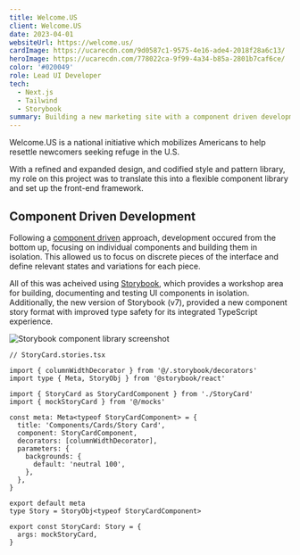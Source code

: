 ```yaml
---
title: Welcome.US
client: Welcome.US
date: 2023-04-01
websiteUrl: https://welcome.us/
cardImage: https://ucarecdn.com/9d0587c1-9575-4e16-ade4-2018f28a6c13/
heroImage: https://ucarecdn.com/778022ca-9f99-4a34-b85a-2801b7caf6ce/
color: '#020049'
role: Lead UI Developer
tech:
  - Next.js
  - Tailwind
  - Storybook
summary: Building a new marketing site with a component driven development approah using Storybook and Next.js.
---
```


Welcome.US is a national initiative which mobilizes Americans to help resettle newcomers seeking refuge in the U.S.

With a refined and expanded design, and codified style and pattern library, my role on this project was to translate this into a flexible component library and set up the front-end framework.

## Component Driven Development

Following a [component driven](https://www.componentdriven.org/) approach, development occured from the bottom up, focusing on individual components and building them in isolation. This allowed us to focus on discrete pieces of the interface and define relevant states and variations for each piece.

All of this was acheived using [Storybook](https://storybook.js.org/), which provides a workshop area for building, documenting and testing UI components in isolation. Additionally, the new version of Storybook (v7), provided a new component story format with improved type safety for its integrated TypeScript experience.

![Storybook component library screenshot](https://ucarecdn.com/fd0e95e3-b6b5-44dc-9d55-a8ad4809b0c6/-/resize/1600/-/format/auto/)

```tsx
// StoryCard.stories.tsx

import { columnWidthDecorator } from '@/.storybook/decorators'
import type { Meta, StoryObj } from '@storybook/react'

import { StoryCard as StoryCardComponent } from './StoryCard'
import { mockStoryCard } from '@/mocks'

const meta: Meta<typeof StoryCardComponent> = {
  title: 'Components/Cards/Story Card',
  component: StoryCardComponent,
  decorators: [columnWidthDecorator],
  parameters: {
    backgrounds: {
      default: 'neutral 100',
    },
  },
}

export default meta
type Story = StoryObj<typeof StoryCardComponent>

export const StoryCard: Story = {
  args: mockStoryCard,
}
```
